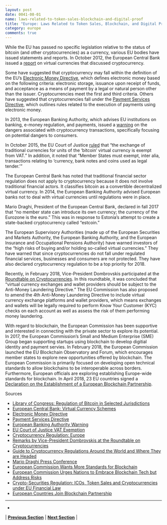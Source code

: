 ```yaml
---
layout: post
date: 0041-08-01
name: laws-related-to-token-sales-blockchain-and-digital-proof
title: "Europe: Laws Related to Token Sales, Blockchain, and Digital Proof"
category: europe
comments: true
---
```


While the EU has passed no specific legislation relative to the status of bitcoin (and other cryptocurrencies) as a currency, various EU bodies have issued statements and reports. In October 2012, the European Central Bank issued a [report](http://www.ecb.europa.eu/pub/pdf/other/virtualcurrencyschemes201210en.pdf) on virtual currencies that discussed cryptocurrency.
 
Some have suggested that cryptocurrency may fall within the definition of the EU’s [Electronic Money Directive](https://eur-lex.europa.eu/LexUriServ/LexUriServ.do?uri=OJ:L:2009:267:0007:0017:EN:PDF), which defines electronic money based on the following criteria: electronic storage, issuance upon receipt of funds, and acceptance as a means of payment by a legal or natural person other than the issuer. Cryptocurrencies meet the first and third criteria. Others have suggested that cryptocurrencies fall under the [Payment Services Directive](https://eur-lex.europa.eu/LexUriServ/LexUriServ.do?uri=OJ:L:2007:319:0001:0036:EN:PDF), which outlines rules related to the execution of payments using electronic money.
 
In 2013, the European Banking Authority, which advises EU institutions on banking, e-money regulation, and payments, issued a [warning](http://www.eba.europa.eu/-/eba-warns-consumers-on-virtual-currencies) on the dangers associated with cryptocurrency transactions, specifically focusing on potential dangers to consumers.
 
In October 2015, the EU Court of Justice [ruled](https://curia.europa.eu/jcms/upload/docs/application/pdf/2015-10/cp150128en.pdf) that “the exchange of traditional currencies for units of the ‘bitcoin’ virtual currency is exempt from VAT.” In addition, it noted that “Member States must exempt, inter alia, transactions relating to ‘currency, bank notes and coins used as legal tender.’”

The European Central Bank has noted that traditional financial sector regulation does not apply to cryptocurrency because it does not involve traditional financial actors. It classifies bitcoin as a convertible decentralized virtual currency. In 2014, the European Banking Authority advised European banks not to deal with virtual currencies until regulations were in place.
 
Mario Draghi, President of the European Central Bank, declared in fall 2017 that “no member state can introduce its own currency; the currency of the Eurozone is the euro.” This was in response to Estonia’s attempt to create a state-backed cryptocurrency called “estcoin.”

The European Supervisory Authorities (made up of the European Securities and Markets Authority, the European Banking Authority, and the European Insurance and Occupational Pensions Authority) have warned investors of the “high risks of buying and/or holding so-called virtual currencies.” They have warned that since cryptocurrencies do not fall under regulated financial services, businesses and consumers are not protected. They have also declared cryptocurrency regulation to be a top priority for 2018.

Recently, in February 2018, Vice-President Dombrovskis participated at the [Roundtable on Cryptocurrencies](http://europa.eu/rapid/press-release_SPEECH-18-1242_en.htm). In this roundtable, it was concluded that “virtual currency exchanges and wallet providers should be subject to the Anti-Money Laundering Directive.” The EU Commission has also proposed to amend the 4th Anti-Money Laundering Directive to include virtual currency exchange platforms and wallet providers, which means exchanges and wallets will be legally required to perform Know Your Customer (KYC) checks on each account as well as assess the risk of them performing money laundering.
 
With regard to blockchain, the European Commission has been supportive and interested in connecting with the private sector to explore its potential. In 2017, the European Commission’s Small and Medium Enterprise (SME) Group began supporting startups using blockchain to develop digitial identity and payment servies. In February 2018, the European Commission launched the EU Blockchain Observatory and Forum, which encourages member states to explore new opportunities offered by blockchain. The European Commission is primarily focused on developing open technical standards to allow blockchains to be interoperable across borders. Furthermore, European officials are exploring establishing Europe-wide standards for blockchain. In April 2018, 23 EU countries signed a [Declaration on the Establishment of a European Blockchain Partnership](https://ec.europa.eu/digital-single-market/en/news/european-countries-join-blockchain-partnership).



Sources 

  * [Library of Congress: Regulation of Bitcoin in Selected Jurisdictions](https://www.loc.gov/law/help/bitcoin-survey/#eu)
  * [European Central Bank: Virtual Currency Schemes](http://www.ecb.europa.eu/pub/pdf/other/virtualcurrencyschemes201210en.pdf)
  * [Electronic Money Directive](https://eur-lex.europa.eu/LexUriServ/LexUriServ.do?uri=OJ:L:2009:267:0007:0017:EN:PDF)
  * [Payment Services Directive](https://eur-lex.europa.eu/LexUriServ/LexUriServ.do?uri=OJ:L:2007:319:0001:0036:EN:PDF)
  * [European Banking Authority Warning](http://www.eba.europa.eu/-/eba-warns-consumers-on-virtual-currencies)
  * [EU Court of Justice VAT Exemption](https://curia.europa.eu/jcms/upload/docs/application/pdf/2015-10/cp150128en.pdf)
  * [Cryptocurrency Regulation: Europe](https://medium.com/@cryptogrinders/cryptocurrency-regulation-part-2-europe-7cfeccfeb930)
  * [Remarks by Vice-President Dombrovskis at the Roundtable on Cryptocurrencies](http://europa.eu/rapid/press-release_SPEECH-18-1242_en.htm)
  * [Guide to Cryptocurrency Regulations Around the World and Where They are Headed](https://www.cnbc.com/2018/03/27/a-complete-guide-to-cyprocurrency-regulations-around-the-world.html)
  * [Mario Draghi Press Conference](https://www.ecb.europa.eu/press/pressconf/2017/html/ecb.is170907.en.html)
  * [European Commission Wants More Standards for Blockchain](https://medium.com/blockchain-for-law/european-commission-wants-more-standards-for-blockchain-9aa62dea6c81)
  * [European Commission Urges Nations to Embrace Blockchain Tech but Address Risks](https://bitcoinmagazine.com/articles/european-commission-urges-nations-embrace-blockchain-tech-address-risks/)
  * [Crypto-Securities Regulation: ICOs, Token Sales and Cryptocurrencies under EU Financial Law](https://www.law.ox.ac.uk/business-law-blog/blog/2018/01/crypto-securities-regulation-icos-token-sales-and-cryptocurrencies)
  * [European Countries Join Blockchain Partnership](https://ec.europa.eu/digital-single-market/en/news/european-countries-join-blockchain-partnership)

--- 
- 

| **[Previous Section]( https://neo-project.github.io/global-blockchain-compliance-hub//europe/europe-governing-by-law.html)** | **[Next Section]( https://neo-project.github.io/global-blockchain-compliance-hub//europe/europe-securities-related-laws.html)** |
